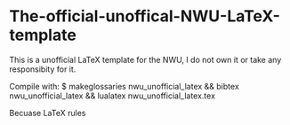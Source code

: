 # The-official-unoffical-NWU-LaTeX-template

This is a unofficial LaTeX template for the NWU, I do not own it or take any responsibity for it.

Compile with:
$ makeglossaries nwu_unofficial_latex && bibtex nwu_unofficial_latex && lualatex nwu_unofficial_latex.tex

Becuase LaTeX rules
